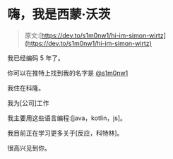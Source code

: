 # 嗨，我是西蒙·沃茨

> 原文:[https://dev.to/s1m0nw1/hi-im-simon-wirtz](https://dev.to/s1m0nw1/hi-im-simon-wirtz)

我已经编码 5 年了。

你可以在推特上找到我的名字是 [@s1m0nw1](https://twitter.com/s1m0nw1)

我住在科隆。

我为[公司]工作

我主要用这些语言编程:[java，kotlin，js]。

我目前正在学习更多关于[反应，科特林]。

很高兴见到你。